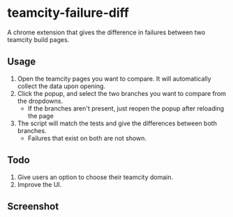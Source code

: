 # teamcity-failure-diff
A chrome extension that gives the difference in failures between two teamcity build pages.

## Usage
1. Open the teamcity pages you want to compare. It will automatically collect the data upon opening.
1. Click the popup, and select the two branches you want to compare from the dropdowns.
    - If the branches aren't present, just reopen the popup after reloading the page
1. The script will match the tests and give the differences between both branches.
    - Failures that exist on both are not shown.
    
## Todo
1. Give users an option to choose their teamcity domain.
1. Improve the UI.

## Screenshot
